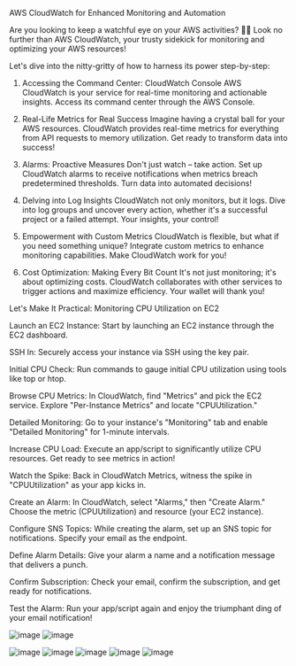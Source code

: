 AWS CloudWatch for Enhanced Monitoring and Automation

Are you looking to keep a watchful eye on your AWS activities? 🕵️‍♂️ Look no further than AWS CloudWatch, your trusty sidekick for monitoring and optimizing your AWS resources!

Let's dive into the nitty-gritty of how to harness its power step-by-step:

1. Accessing the Command Center: CloudWatch Console
AWS CloudWatch is your service for real-time monitoring and actionable insights. Access its command center through the AWS Console.

2. Real-Life Metrics for Real Success
Imagine having a crystal ball for your AWS resources. CloudWatch provides real-time metrics for everything from API requests to memory utilization. Get ready to transform data into success!

3. Alarms: Proactive Measures
Don't just watch – take action. Set up CloudWatch alarms to receive notifications when metrics breach predetermined thresholds. Turn data into automated decisions!

4. Delving into Log Insights
CloudWatch not only monitors, but it logs. Dive into log groups and uncover every action, whether it's a successful project or a failed attempt. Your insights, your control!

5. Empowerment with Custom Metrics
CloudWatch is flexible, but what if you need something unique? Integrate custom metrics to enhance monitoring capabilities. Make CloudWatch work for you!

6. Cost Optimization: Making Every Bit Count
It's not just monitoring; it's about optimizing costs. CloudWatch collaborates with other services to trigger actions and maximize efficiency. Your wallet will thank you!

Let's Make It Practical: Monitoring CPU Utilization on EC2

Launch an EC2 Instance: Start by launching an EC2 instance through the EC2 dashboard.

SSH In: Securely access your instance via SSH using the key pair.

Initial CPU Check: Run commands to gauge initial CPU utilization using tools like top or htop.

Browse CPU Metrics: In CloudWatch, find "Metrics" and pick the EC2 service. Explore "Per-Instance Metrics" and locate "CPUUtilization."

Detailed Monitoring: Go to your instance's "Monitoring" tab and enable "Detailed Monitoring" for 1-minute intervals.

Increase CPU Load: Execute an app/script to significantly utilize CPU resources. Get ready to see metrics in action!

Watch the Spike: Back in CloudWatch Metrics, witness the spike in "CPUUtilization" as your app kicks in.

Create an Alarm: In CloudWatch, select "Alarms," then "Create Alarm." Choose the metric (CPUUtilization) and resource (your EC2 instance).

Configure SNS Topics: While creating the alarm, set up an SNS topic for notifications. Specify your email as the endpoint.

Define Alarm Details: Give your alarm a name and a notification message that delivers a punch.

Confirm Subscription: Check your email, confirm the subscription, and get ready for notifications.

Test the Alarm: Run your app/script again and enjoy the triumphant ding of your email notification!



![image](https://github.com/bhanumalhotra123/aws-learnings/assets/144083659/9ba737a0-ea53-47c2-ad1f-40cba0f3844b)
![image](https://github.com/bhanumalhotra123/aws-learnings/assets/144083659/78f70289-e23a-49d9-bc48-56feb20c1973)

![image](https://github.com/bhanumalhotra123/aws-learnings/assets/144083659/6207d4b6-48cf-442e-942d-715beff2183c)
![image](https://github.com/bhanumalhotra123/aws-learnings/assets/144083659/dd464574-dafb-45d5-b64f-59f92729336c)
![image](https://github.com/bhanumalhotra123/aws-learnings/assets/144083659/1c80245e-03c9-43e4-a102-e47636125f88)
![image](https://github.com/bhanumalhotra123/aws-learnings/assets/144083659/78624beb-289a-46da-b10b-085250ad8f65)
![image](https://github.com/bhanumalhotra123/aws-learnings/assets/144083659/f4f2e9c2-3608-4231-bd59-e8c4e4d0cda8)



